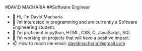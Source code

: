 #DAVID MACHARIA
##Software Engineer

- 👋 Hi, I’m David Macharia
- 👀 I’m interested in programming and am currently a Software Engineering student.
- 🌱 I’m proficient in python, HTML, CSS, C, JavaScript, SQL
- 💞️ I’m working on projects that will have a positive impact.
- 📫 How to reach me email: davidmacharia1@gmail.com

<!---
DavidMacharia62/DavidMacharia62 is a ✨ special ✨ repository because its `README.md` (this file) appears on your GitHub profile.
You can click the Preview link to take a look at your changes.
--->
